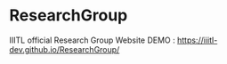 # ResearchGroup
IIITL official Research Group Website
DEMO : https://iiitl-dev.github.io/ResearchGroup/

